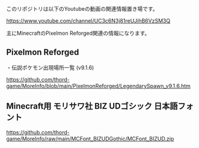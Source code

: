 このリポジトリは以下のYoutubeの動画の関連情報置き場です。

https://www.youtube.com/channel/UC3c6N3j81reUJihB6VzSM3Q

主にMinecraftのPixelmon Reforged関連の情報になります。

## Pixelmon Reforged

・伝説ポケモン出現場所一覧 (v9.1.6)

https://github.com/thord-game/MoreInfo/blob/main/PixelmonReforged/LegendarySpawn_v9.1.6.htm


## Minecraft用 モリサワ社 BIZ UDゴシック 日本語フォント

https://github.com/thord-game/MoreInfo/raw/main/MCFont_BIZUDGothic/MCFont_BIZUD.zip


